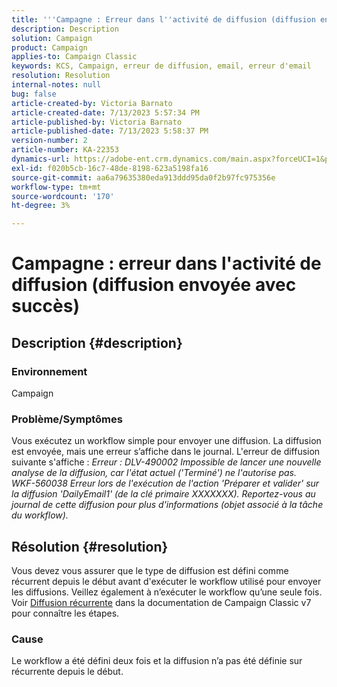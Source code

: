 ```yaml
---
title: '''Campagne : Erreur dans l''activité de diffusion (diffusion envoyée avec succès)'''
description: Description
solution: Campaign
product: Campaign
applies-to: Campaign Classic
keywords: KCS, Campaign, erreur de diffusion, email, erreur d'email
resolution: Resolution
internal-notes: null
bug: false
article-created-by: Victoria Barnato
article-created-date: 7/13/2023 5:57:34 PM
article-published-by: Victoria Barnato
article-published-date: 7/13/2023 5:58:37 PM
version-number: 2
article-number: KA-22353
dynamics-url: https://adobe-ent.crm.dynamics.com/main.aspx?forceUCI=1&pagetype=entityrecord&etn=knowledgearticle&id=b31db8bc-a621-ee11-9cbe-6045bd006295
exl-id: f020b5cb-16c7-48de-8198-623a5198fa16
source-git-commit: aa6a79635380eda913ddd95da0f2b97fc975356e
workflow-type: tm+mt
source-wordcount: '170'
ht-degree: 3%

---
```


# Campagne : erreur dans l&#39;activité de diffusion (diffusion envoyée avec succès)

## Description {#description}


### Environnement

Campaign

### Problème/Symptômes

Vous exécutez un workflow simple pour envoyer une diffusion. La diffusion est envoyée, mais une erreur s’affiche dans le journal. L&#39;erreur de diffusion suivante s&#39;affiche :
*Erreur : DLV-490002 Impossible de lancer une nouvelle analyse de la diffusion, car l&#39;état actuel (&#39;Terminé&#39;) ne l&#39;autorise pas.
<br>WKF-560038 Erreur lors de l&#39;exécution de l&#39;action &#39;Préparer et valider&#39; sur la diffusion &#39;DailyEmail1&#39; (de la clé primaire XXXXXXX). Reportez-vous au journal de cette diffusion pour plus d&#39;informations (objet associé à la tâche du workflow).*


## Résolution {#resolution}


Vous devez vous assurer que le type de diffusion est défini comme récurrent depuis le début avant d&#39;exécuter le workflow utilisé pour envoyer les diffusions. Veillez également à n’exécuter le workflow qu’une seule fois. Voir [Diffusion récurrente](https://experienceleague.adobe.com/docs/campaign-classic/using/automating-with-workflows/action-activities/recurring-delivery.html?lang=en) dans la documentation de Campaign Classic v7 pour connaître les étapes.

### Cause

Le workflow a été défini deux fois et la diffusion n’a pas été définie sur récurrente depuis le début.
